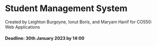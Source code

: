 # Student Management System
Created by Leighton Burgoyne, Ionut Boris, and Maryam Hanif for CO550: Web Applications
#### Deadline: 30th January 2023 by 14:00
